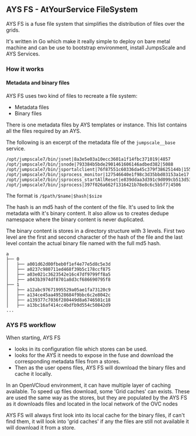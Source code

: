 ## AYS FS - AtYourService FileSystem

AYS FS is a fuse file system that simplifies the distribution of files over the grids.

It's written in Go which make it really simple to deploy on bare metal machine and can be use to bootstrap environment, install JumpsScale and AYS Services.

### How it works
#### Metadata and binary files
AYS FS uses two kind of files to recreate a file system: 
- Metadata files
- Binary files

There is one metadata files by AYS templates or instance.
This list contains all the files required by an AYS.

The following is an excerpt of the metadata file of the ```jumpscale__base``` service.
```
/opt/jumpscale7/bin/jsnet|8a3e5e03a10ecc3601a1f14fbc371019|4857
/opt/jumpscale7/bin/jsnode|793384b5bde2901461606146adbed382|5088
/opt/jumpscale7/bin/jsportalclient|76f87551c60336da45c379f38625144b|1553
/opt/jumpscale7/bin/jsprocess_monitor|127546640e1f98c3d35bbd03153a1e17|248
/opt/jumpscale7/bin/jsprocess_startAllReset|e839ddaa3d391c9d099cb513d538c62b|184
/opt/jumpscale7/bin/jsprocess|397f026a662f1316421b78e8c6c5b5f7|4506

```

The format is   ```/$path/$name|$hash|$size```

The hash is an md5 hash of the content of the file. It's used to link the metadata with it's binary content. It also allow us to creates dedupe namespace where the binary content is never duplicated.

The binary content is stores in a directory structure with 3 levels.
First two level are the first and second character of the hash of the file and the last level contain the actual binary file named with the full md5 hash.
```
a
├── 0
│   ├── a001d62d00fbeb0f1ef4e77e5d8c5e3d
│   ├── a0237c980711ed468f39b5c178ccf875
│   ├── a03e021c3623542e16c47df9799ff8a5
│   ├── a043b3974df8701a8d3cf686690795f8
├── 1
│   ├── a12abc97671995529a05ae1fa73120c9
│   ├── a134ce45aa49528684f9bbc6c2e8042c
│   ├── a139377c7036f280449d8a6746501c18
│   ├── a13bc16af414cc4bdfb9d554c50842d9
...
```


### AYS FS workflow
When starting, AYS FS
- looks in its configuration file which stores can be used.
- looks for the AYS it needs to expose in the fuse and download the corresponding metadata files from a stores.
- Then as the user opens files, AYS FS will download the binary files and cache it locally.

In an OpenVCloud environment, it can have multiple layer of caching available.
To speed up files download, some 'Grid caches' can exists. These are used the same way as the stores, but they are populated by the AYS FS as it downloads files and located in the local network of the OVC nodes

AYS FS will always first look into its local cache for the binary files, if can't find them, it will look into 'grid caches' if any the files are still not available it will download it from a store.
